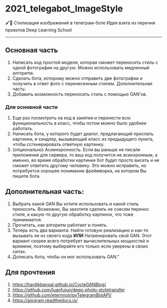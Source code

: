 # 2021_telegabot_ImageStyle
🖌🤖 Стилизация изображений в телеграм-боте
Идея взята из перечня проектов Deep Learning School
____
## Основная часть
1. Написать код простой модели, которая сможет переносить стиль с одной фотографии на другую. Можно использовать медленный алгоритм.
2. Сделать бота, которому можно отправить две фотографии и получить в ответ фото с перенесенным стилем.
Дополнительная часть: 
3. Добавить возможность переносить стиль с помощью GAN'ов.

### Для основной части
1. Еще раз посмотреть на код в занятии и перенести всю функциональность в класс, чтобы потом можно было удобнее работать.
2. Написать бота, у которого будет диалог, предлагающий прислать картинки, и хэндлер, вызывающий класс из предыдущего пункта, чтобы ссгенерировать ответную картинку.
3. (опционально) Асиинхронность. Если вы раньше не писали приложения для сервера, то ваш код получится не асинхронным, а именно, во время обработки картинки бот будет просто висеть и не сможет ответить другому человеку. Это можно исправить, но потребуется хорошее понимание фреймворка, на котором Вы пишете бота.

## Дополнительная часть:
1. Выбрать какой GAN Вы хотите использовать и какой стиль преносить. Возможно, Вы захотите сделать не совсем перенос стиля, а какую-то другую обработку картинок, что тоже принимается.
2. Прочитать, как алгоритм работает и понять.
3. Теперь есть два варианта: Найти готовую реализацию и как-то вызывать ее из своего кода **ИЛИ** Натренировать свой GAN. Этот вариант скорее всего потребует вычислительных мощностей и времени, поэтому выбирайте его только если уверены в своих силах. 
4. Дописать бота, чтобы он мог использовать GAN."

## Для прочтения
1. https://hardikbansal.github.io/CycleGANBlog/
2. https://github.com/luanfujun/deep-photo-styletransfer
3. https://github.com/eternnoir/pyTelegramBotAPI/
4. https://aiogram.readthedocs.io/
